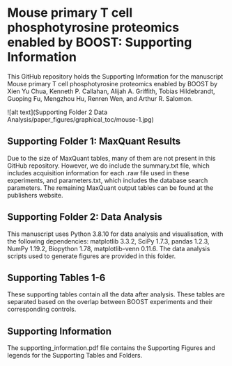# Mouse primary T cell phosphotyrosine proteomics enabled by BOOST: Supporting Information

This GitHub repository holds the Supporting Information for the manuscript Mouse primary T cell phosphotyrosine proteomics enabled by BOOST by Xien Yu Chua, Kenneth P. Callahan, Alijah A. Griffith, Tobias Hildebrandt, Guoping Fu, Mengzhou Hu, Renren Wen, and Arthur R. Salomon.



![alt text](Supporting Folder 2 Data Analysis/paper_figures/graphical_toc/mouse-1.jpg)



## Supporting Folder 1: MaxQuant Results

Due to the size of MaxQuant tables, many of them are not present in this GitHub repository. However, we do include the summary.txt file, which includes acquisition information for each .raw file used in these experiments, and parameters.txt, which includes the database search parameters. The remaining MaxQuant output tables can be found at the publishers website. 

## Supporting Folder 2: Data Analysis

This manuscript uses Python 3.8.10 for data analysis and visualisation, with the following dependencies: matplotlib 3.3.2, SciPy 1.7.3, pandas 1.2.3, NumPy 1.19.2, Biopython 1.78, matplotlib-venn 0.11.6. The data analysis scripts used to generate figures are provided in this folder. 

## Supporting Tables 1-6

These supporting tables contain all the data after analysis. These tables are separated based on the overlap between BOOST experiments and their corresponding controls. 

## Supporting Information

The supporting_information.pdf file contains the Supporting Figures and legends for the Supporting Tables and Folders. 
